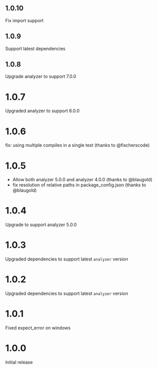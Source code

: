 ## 1.0.10

Fix import support

## 1.0.9

Support latest dependencies

## 1.0.8

Upgrade analyzer to support 7.0.0

# 1.0.7

Upgraded analyzer to support 6.0.0

# 1.0.6

fix: using multiple compiles in a single test (thanks to @fischerscode)

# 1.0.5

- Allow both analyzer 5.0.0 and analyzer 4.0.0 (thanks to @blaugold)
- fix resolution of relative paths in package_config.json (thanks to @blaugold)

# 1.0.4

Upgrade to support analyzer 5.0.0

# 1.0.3

Upgraded dependencies to support latest `analyzer` version

# 1.0.2

Upgraded dependencies to support latest `analyzer` version

# 1.0.1

Fixed expect_error on windows

# 1.0.0

Initial release
